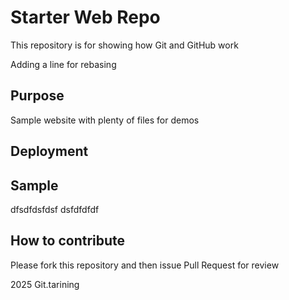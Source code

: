 # Starter Web Repo

This repository is for showing how Git and GitHub work

Adding a line for rebasing
## Purpose

Sample website with plenty of files for demos
## Deployment
## Sample
dfsdfdsfdsf
dsfdfdfdf

## How to contribute
Please fork this repository and then issue Pull Request for review

2025 Git.tarining